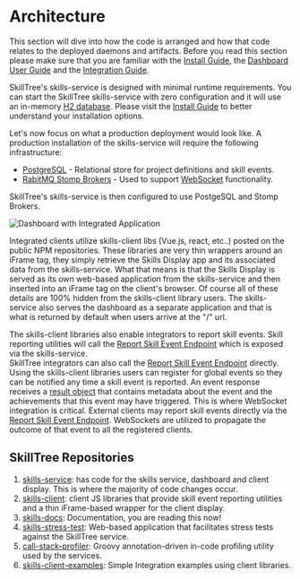 # Architecture

This section will dive into how the code is arranged and how that code relates to the deployed daemons and artifacts. 
Before you read this section please make sure that you are familiar with the [Install Guide](/dashboard/install-guide/), the
[Dashboard User Guide](/dashboard/user-guide/) and the [Integration Guide](/skills-client/#client-display-integration).

SkillTree's skills-service is designed with minimal runtime requirements. 
You can start the SkillTree skills-service with zero configuration and it will use an in-memory [H2 database](https://www.h2database.com). 
Please visit the [Install Guide](/dashboard/install-guide/) to better understand your installation options. 

Let's now focus on what a production deployment would look like. A production installation of the skills-service will require the following infrastructure: 
- [PostgreSQL](https://www.postgresql.org/) - Relational store for project definitions and skill events. 
- [RabitMQ Stomp Brokers](https://www.rabbitmq.com/stomp.html) - Used to support [WebSocket](https://en.wikipedia.org/wiki/WebSocket) functionality. 

SkillTree's skills-service is then configured to use PostgeSQL and Stomp Brokers.

![Dashboard with Integrated Application](./diagrams/SkillsServiceArchitecture.jpg) 

Integrated clients utilize skills-client libs (Vue.js, react, etc..) posted on the public NPM repositories. 
These libraries are very thin wrappers around an iFrame tag, they simply retrieve the Skills Display app and its associated data from the skills-service.
What that means is that the Skills Display is served as its own web-based application from the skills-service and then inserted into an iFrame tag on the client's browser. 
Of course all of these details are 100% hidden from the skills-client library users. 
The skills-service also serves the dashboard as a separate application and that is what is returned by default when users arrive at the "/" url.

The skills-client libraries also enable integrators to report skill events. 
Skill reporting utilities will call the [Report Skill Event Endpoint](/skills-client/endpoints.html#report-skill-event-endpoint) which is exposed via the skills-service.     
SkillTree integrators can also call the [Report Skill Event Endpoint](/skills-client/endpoints.html#report-skill-event-endpoint) directly. 
Using the skills-client libraries users can register for global events so they can be notified any time a skill event is reported. 
An event response receives a [result object](/skills-client/endpoints.html#endpoint-result-object) that contains metadata about the event and the achievements that this event may have triggered.
This is where WebSocket integration is critical. 
External clients may report skill events directly via the [Report Skill Event Endpoint](/skills-client/endpoints.html#report-skill-event-endpoint). WebSockets are utilized to propagate the outcome of that event to all the registered clients.      

## SkillTree Repositories

1. [skills-service](https://github.com/NationalSecurityAgency/skills-service): has code for the skills service, dashboard and client display. This is where the majority of code changes occur. 
1. [skills-client](https://github.com/NationalSecurityAgency/skills-client): client JS libraries that provide skill event reporting utilities and a thin iFrame-based wrapper for the client display. 
1. [skills-docs](https://github.com/NationalSecurityAgency/skills-docs): Documentation, you are reading this now!
1. [skills-stress-test](https://github.com/NationalSecurityAgency/skills-stress-test): Web-based application that facilitates stress tests against the SkillTree service.
1. [call-stack-profiler](https://github.com/NationalSecurityAgency/call-stack-profiler): Groovy annotation-driven in-code profiling utility used by the services.
1. [skills-client-examples](https://github.com/NationalSecurityAgency/skills-client-examples): Simple Integration examples using client libraries. 

    
